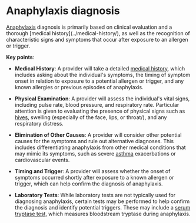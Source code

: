 # Anaphylaxis diagnosis

[Anaphylaxis](../anaphylaxis/) diagnosis is primarily based on clinical evaluation and a thorough [medical history](../medical-history/\), as well as the recognition of characteristic signs and symptoms that occur after exposure to an allergen or trigger.

**Key points**:

* **Medical History**: A provider will take a detailed [medical history](../medical-history/), which includes asking about the individual's symptoms, the timing of symptom onset in relation to exposure to a potential allergen or trigger, and any known allergies or previous episodes of anaphylaxis.

* **Physical Examination**: A provider will assess the individual's vital signs, including pulse rate, blood pressure, and respiratory rate. Particular attention is given to evaluating the presence of physical signs such as [hives](../hives/), swelling (especially of the face, lips, or throat/), and any respiratory distress.

* **Elimination of Other Causes**: A provider will consider other potential causes for the symptoms and rule out alternative diagnoses. This includes differentiating anaphylaxis from other medical conditions that may mimic its symptoms, such as severe [asthma](../asthma/) exacerbations or cardiovascular events.

* **Timing and Trigger**: A provider will assess whether the onset of symptoms occurred shortly after exposure to a known allergen or trigger, which can help confirm the diagnosis of anaphylaxis.

* **Laboratory Tests**: While laboratory tests are not typically used for diagnosing anaphylaxis, certain tests may be performed to help confirm the diagnosis and identify potential triggers. These may include a [serum tryptase test](../serum-tryptase-test/), which measures bloodstream tryptase during anaphylaxis.
